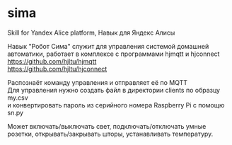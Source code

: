 # sima
Skill for Yandex Alice platform, Навык для Яндекс Алисы

Навык "Робот Сима" служит для управления системой домашней автоматики,
работает в комплексе с программами hjmqtt и hjconnect<br>
https://github.com/hjltu/hjmqtt<br>
https://github.com/hjltu/hjconnect<br>

Распознаёт команду управления и отправляет её по MQTT<br>
Для управления нужно создать файл в директории clients по образцу my.csv<br>
и конвертировать пароль из серийного номера Raspberry Pi с помощю sn.py<br>

Может включать/выключать свет,
подключать/отключать умные розетки,
открывать/закрывать шторы,
устанавливать температуру.
